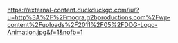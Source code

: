 https://external-content.duckduckgo.com/iu/?u=http%3A%2F%2Fmogra.g2bproductions.com%2Fwp-content%2Fuploads%2F2011%2F05%2FDDG-Logo-Animation.jpg&f=1&nofb=1